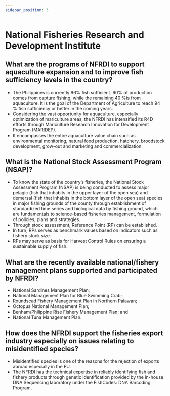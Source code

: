 ```yaml
---
sidebar_position: 3
---
```


# National Fisheries Research and Development Institute

## What are the programs of NFRDI to support aquaculture expansion and to improve fish sufficiency levels in the country?

- The Philippines is currently 96% fish sufficient. 60% of production comes from capture fishing, while the remaining 40 %is from aquaculture. It is the goal of the Department of Agriculture to reach 94 % fish sufficiency or better in the coming years.
- Considering the vast opportunity for aquaculture, especially optimization of mariculture areas, the NFRDI has intensified its R4D efforts through Mariculture Research Innovation for Development Program (MARIDEP).
- It encompasses the entire aquaculture value chain such as environmental monitoring, natural food production, hatchery, broodstock development, grow-out and marketing and commercialization.

## What is the National Stock Assessment Program (NSAP)?

- To know the state of the country’s fisheries, the National Stock Assessment Program (NSAP) is being conducted to assess major pelagic (fish that inhabits in the upper layer of the open sea) and demersal (fish that inhabits in the bottom layer of the open sea) species in major fishing grounds of the county through establishment of standardized time series and biological data by fishing ground, which are fundamentals to science-based fisheries management, formulation of policies, plans and strategies.
- Through stock assessment, Reference Point (RP) can be established.
- In turn, RPs serves as benchmark values based on indicators such as fishery stock size.
- RPs may serve as basis for Harvest Control Rules on ensuring a sustainable supply of fish.

## What are the recently available national/fishery management plans supported and participated by NFRDI?

- National Sardines Management Plan;
- National Management Plan for Blue Swimming Crab;
- Roundscad Fishery Management Plan in Northern Palawan;
- Octopus National Management Plan;
- Benham/Philippine Rise Fishery Management Plan; and
- National Tuna Management Plan.

## How does the NFRDI support the fisheries export industry especially on issues relating to misidentified species?

- Misidentified species is one of the reasons for the rejection of exports abroad especially in the EU.
- The NFRDI has the technical expertise in reliably identifying fish and fishery products through genetic identification provided by the in-house DNA Sequencing laboratory under the FishCodes: DNA Barcoding Program.
